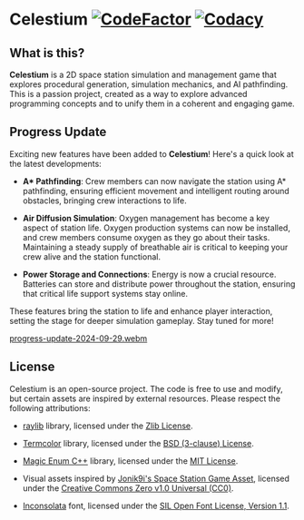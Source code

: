 # **Celestium** [![CodeFactor](https://www.codefactor.io/repository/github/nikita-skakun/celestium/badge)](https://www.codefactor.io/repository/github/nikita-skakun/celestium) [![Codacy](https://app.codacy.com/project/badge/Grade/27c30d00a98d42678bd8c30600178499)](https://app.codacy.com/gh/nikita-skakun/celestium/dashboard?utm_source=gh&utm_medium=referral&utm_content=&utm_campaign=Badge_grade)

## What is this?

**Celestium** is a 2D space station simulation and management game that explores procedural generation, simulation mechanics, and AI pathfinding.
This is a passion project, created as a way to explore advanced programming concepts and to unify them in a coherent and engaging game.

## Progress Update

Exciting new features have been added to **Celestium**! Here's a quick look at the latest developments:

- **A\* Pathfinding**: Crew members can now navigate the station using A* pathfinding, ensuring efficient movement and intelligent routing around obstacles, bringing crew interactions to life.

- **Air Diffusion Simulation**: Oxygen management has become a key aspect of station life. Oxygen production systems can now be installed, and crew members consume oxygen as they go about their tasks. Maintaining a steady supply of breathable air is critical to keeping your crew alive and the station functional.

- **Power Storage and Connections**: Energy is now a crucial resource. Batteries can store and distribute power throughout the station, ensuring that critical life support systems stay online.

These features bring the station to life and enhance player interaction, setting the stage for deeper simulation gameplay. Stay tuned for more!

[progress-update-2024-09-29.webm](https://github.com/user-attachments/assets/4367d366-b55f-4bcb-a2c6-ae5160bae2b7)

## License

Celestium is an open-source project. The code is free to use and modify, but certain assets are inspired by external resources. Please respect the following attributions:

- [raylib](https://github.com/raysan5/raylib) library, licensed under the [Zlib License](https://github.com/raysan5/raylib/blob/master/LICENSE).

- [Termcolor](https://github.com/ikalnytskyi/termcolor) library, licensed under the [BSD (3-clause) License](https://github.com/ikalnytskyi/termcolor/blob/master/LICENSE).

- [Magic Enum C++](https://github.com/Neargye/magic_enum) library, licensed under the [MIT License](https://github.com/Neargye/magic_enum/blob/master/LICENSE).

- Visual assets inspired by [Jonik9i's Space Station Game Asset](https://jonik9i.itch.io/free-space-station-game-asset), licensed under the [Creative Commons Zero v1.0 Universal (CC0)](https://creativecommons.org/publicdomain/zero/1.0/).

- [Inconsolata](https://github.com/googlefonts/Inconsolata) font, licensed under the [SIL Open Font License, Version 1.1](assets/fonts/OFL.txt).
